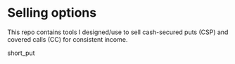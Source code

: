 # Selling options

This repo contains tools I designed/use to sell cash-secured puts (CSP) and covered calls (CC) for consistent income. 

short_put
